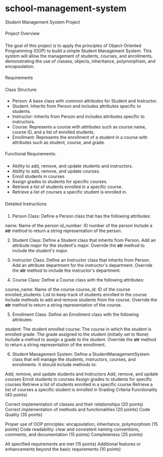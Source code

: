 # school-management-system
Student Management System Project
####
Project Overview
#####
The goal of this project is to apply the principles of Object-Oriented Programming (OOP) to build a simple Student Management System. This system will allow the management of students, courses, and enrollments, demonstrating the use of classes, objects, inheritance, polymorphism, and encapsulation.
####

Requirements
###
Class Structure:
####
* Person: A base class with common attributes for Student and Instructor.
* Student: Inherits from Person and includes attributes specific to students.
* Instructor: Inherits from Person and includes attributes specific to instructors.
* Course: Represents a course with attributes such as course name, course ID, and a list of enrolled students.
* Enrollment: Represents the enrollment of a student in a course with attributes such as student, course, and grade.
####
Functional Requirements:
###
* Ability to add, remove, and update students and instructors.
* Ability to add, remove, and update courses.
* Enroll students in courses.
* Assign grades to students for specific courses.
* Retrieve a list of students enrolled in a specific course.
* Retrieve a list of courses a specific student is enrolled in.
###
Detailed Instructions
###
1. Person Class: Define a Person class that has the following attributes:

name: Name of the person
id_number: ID number of the person
Include a __str__ method to return a string representation of the person.

2. Student Class: Define a Student class that inherits from Person. Add an attribute major for the student's major. Override the __str__ method to include the student's major.

3. Instructor Class: Define an Instructor class that inherits from Person. Add an attribute department for the instructor's department. Override the __str__ method to include the instructor's department.

4. Course Class: Define a Course class with the following attributes:

course_name: Name of the course
course_id: ID of the course
enrolled_students: List to keep track of students enrolled in the course
Include methods to add and remove students from the course. Override the __str__ method to return a string representation of the course.

5. Enrollment Class: Define an Enrollment class with the following attributes:

student: The student enrolled
course: The course in which the student is enrolled
grade: The grade assigned to the student (initially set to None)
Include a method to assign a grade to the student. Override the __str__ method to return a string representation of the enrollment.

6. Student Management System: Define a StudentManagementSystem class that will manage the students, instructors, courses, and enrollments. It should include methods to:

Add, remove, and update students and instructors
Add, remove, and update courses
Enroll students in courses
Assign grades to students for specific courses
Retrieve a list of students enrolled in a specific course
Retrieve a list of courses a specific student is enrolled in
Grading Criteria
Functionality (40 points)

Correct implementation of classes and their relationships (20 points)
Correct implementation of methods and functionalities (20 points)
Code Quality (35 points)

Proper use of OOP principles: encapsulation, inheritance, polymorphism (15 points)
Code readability: clear and consistent naming conventions, comments, and documentation (15 points)
Completeness (25 points)

All specified requirements are met (15 points)
Additional features or enhancements beyond the basic requirements (10 points)